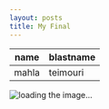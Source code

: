 ```yaml
---
layout: posts
title: My Final
---
```


|name      |blastname            |
|-----------|--------------------------------|
|      mahla     |      teimouri |


![loading the image... ](/assets/images/Screenshot(82))

